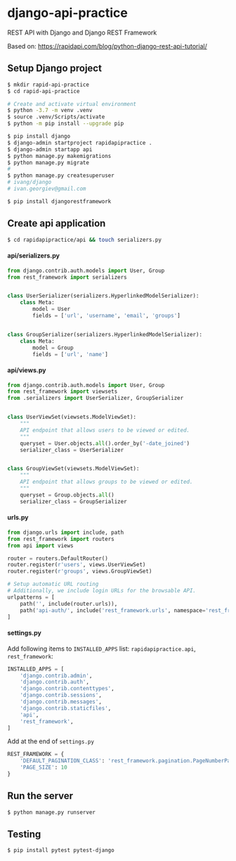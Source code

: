 # django-api-practice
REST API with Django and Django REST Framework

Based on: https://rapidapi.com/blog/python-django-rest-api-tutorial/

## Setup Django project

```bash
$ mkdir rapid-api-practice
$ cd rapid-api-practice

# Create and activate virtual environment
$ python -3.7 -m venv .venv
$ source .venv/Scripts/activate
$ python -m pip install --upgrade pip

$ pip install django
$ django-admin startproject rapidapipractice .
$ django-admin startapp api
$ python manage.py makemigrations
$ python manage.py migrate
#
$ python manage.py createsuperuser
# ivang/django
# ivan.georgiev@gmail.com

```



```bash
$ pip install djangorestframework
```

## Create api application

```bash
$ cd rapidapipractice/api && touch serializers.py
```

#### api/serializers.py

```python
from django.contrib.auth.models import User, Group
from rest_framework import serializers


class UserSerializer(serializers.HyperlinkedModelSerializer):
    class Meta:
        model = User
        fields = ['url', 'username', 'email', 'groups']


class GroupSerializer(serializers.HyperlinkedModelSerializer):
    class Meta:
        model = Group
        fields = ['url', 'name']
```



#### api/views.py

```python
from django.contrib.auth.models import User, Group
from rest_framework import viewsets
from .serializers import UserSerializer, GroupSerializer


class UserViewSet(viewsets.ModelViewSet):
    """
    API endpoint that allows users to be viewed or edited.
    """
    queryset = User.objects.all().order_by('-date_joined')
    serializer_class = UserSerializer


class GroupViewSet(viewsets.ModelViewSet):
    """
    API endpoint that allows groups to be viewed or edited.
    """
    queryset = Group.objects.all()
    serializer_class = GroupSerializer

```

#### urls.py

```python
from django.urls import include, path
from rest_framework import routers
from api import views

router = routers.DefaultRouter()
router.register(r'users', views.UserViewSet)
router.register(r'groups', views.GroupViewSet)

# Setup automatic URL routing
# Additionally, we include login URLs for the browsable API.
urlpatterns = [
    path('', include(router.urls)),
    path('api-auth/', include('rest_framework.urls', namespace='rest_framework'))
]
```



#### settings.py

Add following items to `INSTALLED_APPS` list: `rapidapipractice.api`, `rest_framework`:

```python
INSTALLED_APPS = [
    'django.contrib.admin',
    'django.contrib.auth',
    'django.contrib.contenttypes',
    'django.contrib.sessions',
    'django.contrib.messages',
    'django.contrib.staticfiles',
    'api',
    'rest_framework',
]
```



Add at the end of `settings.py`

```python
REST_FRAMEWORK = {
    'DEFAULT_PAGINATION_CLASS': 'rest_framework.pagination.PageNumberPagination',
    'PAGE_SIZE': 10
}
```

## Run the server



```bash
$ python manage.py runserver
```



## Testing

```bash
$ pip install pytest pytest-django
```

